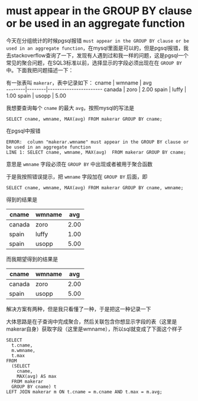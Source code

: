 must appear in the GROUP BY clause or be used in an aggregate function
======================================================================

今天在分组统计的时候pgsql报错 `must appear in the GROUP BY clause or be used in an aggregate function`，在mysql里面是可以的，但是pgsql报错，我去stackoverflow查询了一下，发现有人遇到过和我一样的问题，这是pgsql一个常见的聚合问题，在SQL3标准以前，选择显示的字段必须出现在在 `GROUP BY` 中。下面我把问题描述一下：

有一张表叫 `makerar`，表中记录如下：
cname   | wmname |          avg           
--------|--------|-----------------------
 canada | zoro   |     2.00
 spain  | luffy  |     1.00
 spain  | usopp  |     5.00

我想要查询每个 `cname` 的最大 `avg`，按照mysql的写法是

    SELECT cname, wmname, MAX(avg) FROM makerar GROUP BY cname;

在pgsql中报错

    ERROR:  column "makerar.wmname" must appear in the GROUP BY clause or be used in an aggregate function 
    LINE 1: SELECT cname, wmname, MAX(avg)  FROM makerar GROUP BY cname;

意思是 `wmname` 字段必须在 `GROUP BY` 中出现或者被用于聚合函数

于是我按照错误提示，把 `wmname` 字段加在 `GROUP BY` 后面，即

    SELECT cname, wmname, MAX(avg) FROM makerar GROUP BY cname, wmname;

得到的结果是

cname   | wmname |          avg           
--------|--------|-----------------------
 canada | zoro   |     2.00
 spain  | luffy  |     1.00
 spain  | usopp  |     5.00

而我期望得到的结果是

cname   | wmname |          avg           
--------|--------|-----------------------
 canada | zoro   |     2.00
 spain  | usopp  |     5.00

解决方案有两种，但是我只看懂了一种，于是把这一种记录一下

大体思路是在子查询中完成聚合，然后关联包含你想显示字段的表（这里是makerar自身）获取字段（这里是wmname），所以sql就变成了下面这个样子

    SELECT   
      t.cname,
      m.wmname,
      t.max
    FROM 
      (SELECT 
        cname,
        MAX(avg) AS max 
      FROM makerar
      GROUP BY cname) t
    LEFT JOIN makerar m ON t.cname = m.cname AND t.max = m.avg;
